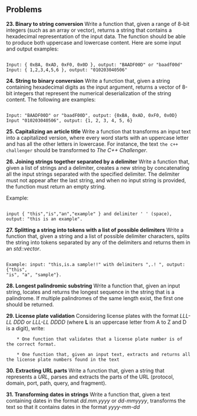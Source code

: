 ## Problems

**23. Binary to string conversion**
Write a function that, given a range of 8-bit integers (such as an array or vector), returns a string that contains a hexadecimal representation of the input data. The function should be able to produce both uppercase and lowercase content. Here are some input and output
examples:
```

Input: { 0xBA, 0xAD, 0xF0, 0x0D }, output: "BAADF00D" or "baadf00d"
Input: { 1,2,3,4,5,6 }, output: "010203040506"

```
**24. String to binary conversion**
Write a function that, given a string containing hexadecimal digits as the input argument, returns a vector of 8-bit integers that represent the numerical deserialization of the string content. The following are examples:
```

Input: "BAADF00D" or "baadF00D", output: {0xBA, 0xAD, 0xF0, 0x0D}
Input "010203040506", output: {1, 2, 3, 4, 5, 6}

```

**25. Capitalizing an article title**
Write a function that transforms an input text into a capitalized version, where every word starts with an uppercase letter and has all the other letters in lowercase. For instance, the text ```the c++ challenger``` should be transformed to *The C++ Challenger*.

**26. Joining strings together separated by a delimiter**
Write a function that, given a list of strings and a delimiter, creates a new string by
concatenating all the input strings separated with the specified delimiter. The delimiter must not appear after the last string, and when no input string is provided, the function must return an empty string.

Example: 

``` 

input { "this","is","an","example" } and delimiter ' ' (space), output: "this is an example".

```
**27. Splitting a string into tokens with a list of possible delimiters**
Write a function that, given a string and a list of possible delimiter characters, splits the string into tokens separated by any of the delimiters and returns them in an *std::vector*.

```

Example: input: "this,is.a sample!!" with delimiters ",.! ", output: {"this",
"is", "a", "sample"}.

```

**28. Longest palindromic substring**
Write a function that, given an input string, locates and returns the longest sequence in the string that is a palindrome. If multiple palindromes of the same length exist, the first one should be returned.

**29. License plate validation**
Considering license plates with the format *LLL-LL DDD* or *LLL-LL DDDD* (where **L** is an uppercase letter from A to Z and D is a digit), write:

		* One function that validates that a license plate number is of the correct format.

		* One function that, given an input text, extracts and returns all the license plate numbers found in the text

**30. Extracting URL parts**
Write a function that, given a string that represents a *URL*, parses and extracts the parts of the URL (protocol, domain, port, path, query, and fragment).

**31. Transforming dates in strings**
Write a function that, given a text containing dates in the format *dd.mm.yyyy* or *dd-mmyyyy*, transforms the text so that it contains dates in the format *yyyy-mm-dd*


